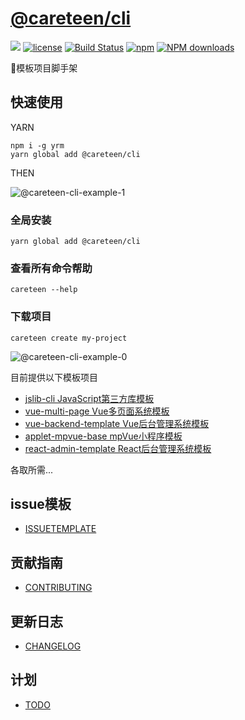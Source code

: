 # [@careteen/cli](https://github.com/careteenL/cli)
[![](https://img.shields.io/badge/Powered%20by-cli-brightgreen.svg)](https://github.com/careteenL/cli)
[![license](https://img.shields.io/badge/license-MIT-blue.svg)](https://github.com/careteenL/cli/blob/master/LICENSE)
[![Build Status](https://travis-ci.org/careteenL/cli.svg?branch=master)](https://travis-ci.org/careteenL/cli)
[![npm](https://img.shields.io/badge/npm-3.0.0-orange.svg)](https://www.npmjs.com/package/@careteen/cli)
[![NPM downloads](http://img.shields.io/npm/dm/@careteen/cli.svg?style=flat-square)](http://www.npmtrends.com/@careteen/cli)

🚀模板项目脚手架

## 快速使用

YARN
```shell
npm i -g yrm
yarn global add @careteen/cli
```
THEN

![@careteen-cli-example-1](https://careteenl.github.io/images/careteen-cli-example-1-new-mini.gif)

### 全局安装

```shell
yarn global add @careteen/cli
```

### 查看所有命令帮助
```shell
careteen --help
```

### 下载项目
```shell
careteen create my-project
```
![@careteen-cli-example-0](https://careteenl.github.io/images/@careteen-cli-example-0-new.png)

目前提供以下模板项目

- [jslib-cli JavaScript第三方库模板](https://github.com/careteenL/jslib-cli)
- [vue-multi-page Vue多页面系统模板](https://github.com/careteenL/vue-multi-page)
- [vue-backend-template Vue后台管理系统模板](https://github.com/careteenL/vue-backend-template)
- [applet-mpvue-base mpVue小程序模板](https://github.com/careteenL/applet-mpvue-base)
- [react-admin-template React后台管理系统模板](https://github.com/careteenL/react-admin-template)

各取所需...

## issue模板
- [ISSUETEMPLATE](./.github/ISSUETEMPLATE.md)

## 贡献指南

- [CONTRIBUTING](./.github/CONTRIBUTING.md)

## 更新日志
- [CHANGELOG](./CHANGELOG.md)

## 计划
- [TODO](./TODO.md)
